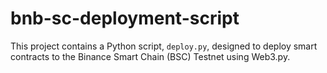 # bnb-sc-deployment-script
This project contains a Python script, `deploy.py`, designed to deploy smart contracts to the Binance Smart Chain (BSC) Testnet using Web3.py.
